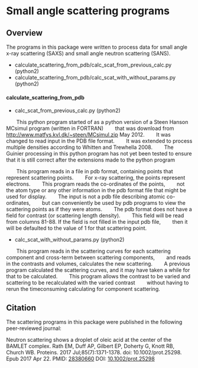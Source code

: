Small angle scattering programs
===============================

## Overview

The programs in this package were written to process data for small angle x-ray scattering (SAXS) and small angle neutron scattering (SANS).

* calculate_scattering_from_pdb/calc_scat_from_previous_calc.py (python2)
* calculate_scattering_from_pdb/calc_scat_with_without_params.py (python2)

#### calculate_scattering_from_pdb

* calc_scat_from_previous_calc.py (python2)

 &nbsp;&nbsp;&nbsp;&nbsp;&nbsp;&nbsp; This python program started of as a python version of a Steen Hanson MCsimul program (written in FORTRAN) 
 &nbsp;&nbsp;&nbsp;&nbsp;&nbsp;&nbsp; that was download from http://www.matfys.kvl.dk/~steen/MCsimul.zip May 2012. 
 &nbsp;&nbsp;&nbsp;&nbsp;&nbsp;&nbsp; It was changed to read input in the PDB file format. 
 &nbsp;&nbsp;&nbsp;&nbsp;&nbsp;&nbsp; It was extended to process multiple densities according to Whitten and Trewhella 2008. 
 &nbsp;&nbsp;&nbsp;&nbsp;&nbsp;&nbsp; The Guinier processing in this python program has not yet been tested to ensure that it is still correct after the extensions made to the python program

 &nbsp;&nbsp;&nbsp;&nbsp;&nbsp;&nbsp; This program reads in a file in pdb format, containing points that represent scattering points. 
 &nbsp;&nbsp;&nbsp;&nbsp;&nbsp;&nbsp; For x-ray scattering, the points represent electrons. 
 &nbsp;&nbsp;&nbsp;&nbsp;&nbsp;&nbsp; This program reads the co-ordinates of the points, 
 &nbsp;&nbsp;&nbsp;&nbsp;&nbsp;&nbsp; not the atom type or any other information in the pdb format file that might be used for display. 
 &nbsp;&nbsp;&nbsp;&nbsp;&nbsp;&nbsp; The input is not a pdb file describing atomic co-ordinates, 
 &nbsp;&nbsp;&nbsp;&nbsp;&nbsp;&nbsp; but can conveniently be used by pdb programs to view the scattering points as if they were atoms. 
 &nbsp;&nbsp;&nbsp;&nbsp;&nbsp;&nbsp; The pdb format does not have a field for contrast (or scattering length density). 
 &nbsp;&nbsp;&nbsp;&nbsp;&nbsp;&nbsp; This field will be read from columns 81-88. If the field is not filled in the input pdb file, 
 &nbsp;&nbsp;&nbsp;&nbsp;&nbsp;&nbsp; then it will be defaulted to the value of 1 for that scattering point. 

* calc_scat_with_without_params.py (python2)

 &nbsp;&nbsp;&nbsp;&nbsp;&nbsp;&nbsp; This program reads in the scattering curves for each scattering component and cross-term between scattering components, 
 &nbsp;&nbsp;&nbsp;&nbsp;&nbsp;&nbsp; and reads in the contrasts and volumes, calculates the new scattering. 
 &nbsp;&nbsp;&nbsp;&nbsp;&nbsp;&nbsp; A previous program calculated the scattering curves, and it may have taken a while for that to be calculated. 
 &nbsp;&nbsp;&nbsp;&nbsp;&nbsp;&nbsp; This program allows the contrast to be varied and scattering to be recalculated with the varied contrast 
 &nbsp;&nbsp;&nbsp;&nbsp;&nbsp;&nbsp; without having to rerun the timeconsuming calculating for component scattering. 

## Citation

The scattering programs in this package were published in the following peer-reviewed journal:

Neutron scattering shows a droplet of oleic acid at the center of the BAMLET complex.
Rath EM, Duff AP, Gilbert EP, Doherty G, Knott RB, Church WB.
Proteins. 2017 Jul;85(7):1371-1378. doi: 10.1002/prot.25298. Epub 2017 Apr 22.
PMID: [28380660](https://www.ncbi.nlm.nih.gov/pubmed/28380660) DOI: [10.1002/prot.25298](https://onlinelibrary.wiley.com/doi/abs/10.1002/prot.25298)

